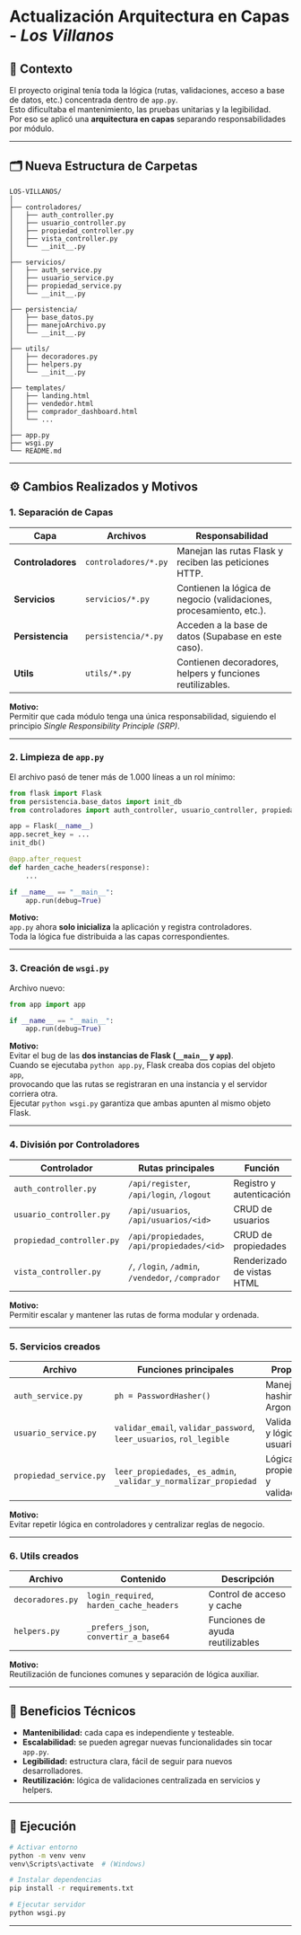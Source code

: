 # Actualización Arquitectura en Capas - *Los Villanos*

## 📌 Contexto
El proyecto original tenía toda la lógica (rutas, validaciones, acceso a base de datos, etc.) concentrada dentro de `app.py`.  
Esto dificultaba el mantenimiento, las pruebas unitarias y la legibilidad.  
Por eso se aplicó una **arquitectura en capas** separando responsabilidades por módulo.

---

## 🗂️ Nueva Estructura de Carpetas

```
LOS-VILLANOS/
│
├── controladores/
│   ├── auth_controller.py
│   ├── usuario_controller.py
│   ├── propiedad_controller.py
│   ├── vista_controller.py
│   └── __init__.py
│
├── servicios/
│   ├── auth_service.py
│   ├── usuario_service.py
│   ├── propiedad_service.py
│   └── __init__.py
│
├── persistencia/
│   ├── base_datos.py
│   ├── manejoArchivo.py
│   └── __init__.py
│
├── utils/
│   ├── decoradores.py
│   ├── helpers.py
│   └── __init__.py
│
├── templates/
│   ├── landing.html
│   ├── vendedor.html
│   ├── comprador_dashboard.html
│   └── ...
│
├── app.py
├── wsgi.py
└── README.md
```

---

## ⚙️ Cambios Realizados y Motivos

### 1. Separación de Capas
| Capa | Archivos | Responsabilidad |
|------|-----------|------------------|
| **Controladores** | `controladores/*.py` | Manejan las rutas Flask y reciben las peticiones HTTP. |
| **Servicios** | `servicios/*.py` | Contienen la lógica de negocio (validaciones, procesamiento, etc.). |
| **Persistencia** | `persistencia/*.py` | Acceden a la base de datos (Supabase en este caso). |
| **Utils** | `utils/*.py` | Contienen decoradores, helpers y funciones reutilizables. |

**Motivo:**  
Permitir que cada módulo tenga una única responsabilidad, siguiendo el principio *Single Responsibility Principle (SRP)*.

---

### 2. Limpieza de `app.py`
El archivo pasó de tener más de 1.000 líneas a un rol mínimo:

```python
from flask import Flask
from persistencia.base_datos import init_db
from controladores import auth_controller, usuario_controller, propiedad_controller, vista_controller

app = Flask(__name__)
app.secret_key = ...
init_db()

@app.after_request
def harden_cache_headers(response):
    ...

if __name__ == "__main__":
    app.run(debug=True)
```

**Motivo:**  
`app.py` ahora **solo inicializa** la aplicación y registra controladores.  
Toda la lógica fue distribuida a las capas correspondientes.

---

### 3. Creación de `wsgi.py`
Archivo nuevo:
```python
from app import app

if __name__ == "__main__":
    app.run(debug=True)
```

**Motivo:**  
Evitar el bug de las **dos instancias de Flask (`__main__` y `app`)**.  
Cuando se ejecutaba `python app.py`, Flask creaba dos copias del objeto `app`,  
provocando que las rutas se registraran en una instancia y el servidor corriera otra.  
Ejecutar `python wsgi.py` garantiza que ambas apunten al mismo objeto Flask.

---

### 4. División por Controladores

| Controlador | Rutas principales | Función |
|--------------|-------------------|---------|
| `auth_controller.py` | `/api/register`, `/api/login`, `/logout` | Registro y autenticación |
| `usuario_controller.py` | `/api/usuarios`, `/api/usuarios/<id>` | CRUD de usuarios |
| `propiedad_controller.py` | `/api/propiedades`, `/api/propiedades/<id>` | CRUD de propiedades |
| `vista_controller.py` | `/`, `/login`, `/admin`, `/vendedor`, `/comprador` | Renderizado de vistas HTML |

**Motivo:**  
Permitir escalar y mantener las rutas de forma modular y ordenada.

---

### 5. Servicios creados

| Archivo | Funciones principales | Propósito |
|----------|-----------------------|-----------|
| `auth_service.py` | `ph = PasswordHasher()` | Manejo de hashing Argon2 |
| `usuario_service.py` | `validar_email`, `validar_password`, `leer_usuarios`, `rol_legible` | Validaciones y lógica de usuario |
| `propiedad_service.py` | `leer_propiedades`, `_es_admin`, `_validar_y_normalizar_propiedad` | Lógica de propiedades y validaciones |

**Motivo:**  
Evitar repetir lógica en controladores y centralizar reglas de negocio.

---

### 6. Utils creados

| Archivo | Contenido | Descripción |
|----------|------------|-------------|
| `decoradores.py` | `login_required`, `harden_cache_headers` | Control de acceso y cache |
| `helpers.py` | `_prefers_json`, `convertir_a_base64` | Funciones de ayuda reutilizables |

**Motivo:**  
Reutilización de funciones comunes y separación de lógica auxiliar.

---

## 🧠 Beneficios Técnicos
- **Mantenibilidad:** cada capa es independiente y testeable.
- **Escalabilidad:** se pueden agregar nuevas funcionalidades sin tocar `app.py`.
- **Legibilidad:** estructura clara, fácil de seguir para nuevos desarrolladores.
- **Reutilización:** lógica de validaciones centralizada en servicios y helpers.
---

## 🚀 Ejecución
```bash
# Activar entorno
python -m venv venv
venv\Scripts\activate  # (Windows)

# Instalar dependencias
pip install -r requirements.txt

# Ejecutar servidor
python wsgi.py
```

---
